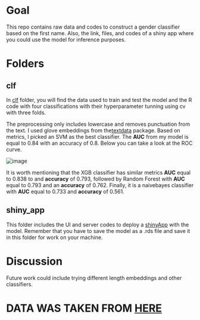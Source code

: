 # Goal
This repo contains raw data and codes to construct a gender classifier based on the first name. Also, the link, files, and codes of a shiny app where you could use the model for inference purposes. 

# Folders
## clf

In [clf](https://github.com/DavidSolan0/gender_name_clf/tree/main/clf) folder, you will find the data used to train and test the model and the R code with four classifications with their hyperparameter tunning using cv with three folds. 

The preprocessing only includes lowercase and removes punctuation from the text. I used glove embeddings from the[textdata](https://cran.r-project.org/web/packages/textdata/textdata.pdf) package. Based on metrics, I picked an SVM as the best classifier. The **AUC** from my model is equal to 0.84 with an accuracy of 0.8. Below you can take a look at the ROC curve.

![image](https://user-images.githubusercontent.com/80591909/174524685-4da305ab-c372-4629-8a12-86f9200a607a.png)

It is worth mentioning that the XGB classifier has similar metrics **AUC** equal to 0.838 to and **accuracy** of 0.793, followed by Random Forest with **AUC** equal to 0.793 and an **accuracy** of 0.762. Finally, it is a naivebayes classifier with **AUC** equal to 0.733 and **accuracy** of 0.561. 

## shiny_app 

This folder includes the UI and server codes to deploy a [shinyApp](https://jesus-david-solano-velasquez.shinyapps.io/gender_clf/?_ga=2.201222828.386005804.1664982007-1523287873.1664376812) with the model. Remember that you have to save the model as a .rds file and save it in this folder for work on your machine.   

# Discussion

Future work could include trying different length embeddings and other classifiers. 

# DATA WAS TAKEN FROM [HERE](https://github.com/vijayanandrp/ML-001-Name-Text-Gender-Predictor-Classifier)
